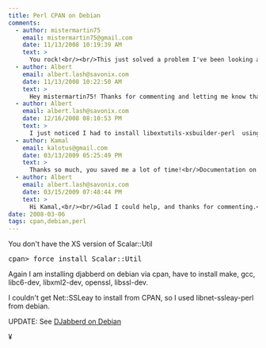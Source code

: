 ```yaml
---
title: Perl CPAN on Debian
comments:
  - author: mistermartin75
    email: mistermartin75@gmail.com
    date: 11/13/2008 10:19:39 AM
    text: >
      You rock!<br/><br/>This just solved a problem I've been looking at for two hours. Thanks a lot!
  - author: Albert
    email: albert.lash@savonix.com
    date: 11/13/2008 10:22:50 AM
    text: >
      Hey mistermartin75! Thanks for commenting and letting me know that this post helped you out. Have fun with Debian it is amazingly great.
  - author: Albert
    email: albert.lash@savonix.com
    date: 12/16/2008 08:10:53 PM
    text: >
      I just noticed I had to install libextutils-xsbuilder-perl  using apt-get install when trying to force install Scalar::Util.
  - author: Kamal
    email: kalotus@gmail.com
    date: 03/13/2009 05:25:49 PM
    text: >
      Thanks so much, you saved me a lot of time!<br/>Documentation on Perl XS appears to be quite bad.<br/>Now I have XS version of Scalar::Util and I could get Net::SSLeay (1.35) installed by cpan.<br/>I needed that for having Net::SMTP::SSL installed, which in turn I needed to use Gmail SMTP server in Dada Mail (http://dadamailproject.com/).<br/><br/>So after:<br/><br/>apt-get install gcc libc6-dev openssl libssl-dev<br/><br/>(Maybe some of these isn't needed but I don't care now).<br/><br/>I could finally:<br/><br/>cpan -f Scalar::Util<br/><br/>How could I know that I needed gcc and something else to have the XS version of Scalar::Util?<br/><br/>Thanks again.
  - author: Albert
    email: albert.lash@savonix.com
    date: 03/15/2009 07:48:44 PM
    text: >
      Hi Kamal,<br/><br/>Glad I could help, and thanks for commenting.<br/><br/>On debian you can do "apt-get build-dep packagename" to install the stuff needed to build that package from source.<br/><br/>- Albert
date: 2008-03-06
tags: cpan,debian,perl
---
```

You don't have the XS version of Scalar::Util

<pre>
cpan> force install Scalar::Util
</pre>

Again I am installing djabberd on debian via cpan, have to install make, gcc, libc6-dev, libxml2-dev, openssl, libssl-dev.

I couldn't get Net::SSLeay to install from CPAN, so I used libnet-ssleay-perl from debian.

UPDATE: See <a href="http://www.docunext.com/wiki/DJabberd_on_Debian">DJabberd on Debian</a>

¥

